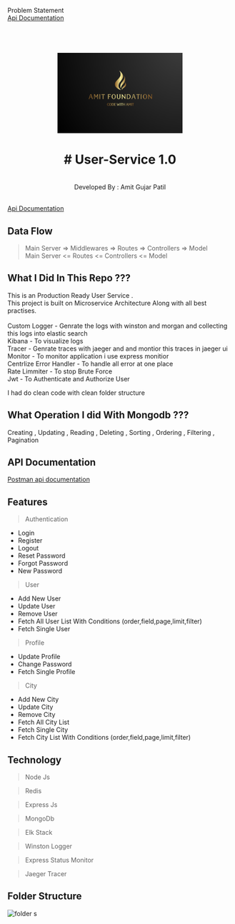 

Problem Statement<br/>
 <a href="https://documenter.getpostman.com/view/12851614/UV5XhcUE#5e817f63-5a56-4d71-bf05-85923b76f738">Api Documentation</a>
<br/>
  <h1 align="center"></h1>

<br />
<p align="center">
  <a href="hhttps://amitfoundation.herokuapp.com/">
    <img src="logo2.png" alt="Logo" width="280" height="180">
  </a>

  <h1 align="center"># User-Service 1.0</h1>

  <p align="center">
    <br />
    Developed By : Amit Gujar Patil
    <br />  <br />  


  
 <a href="https://documenter.getpostman.com/view/11617094/TzzBqwCX">Api Documentation</a>
    <br />

  </p>
</p>


## Data Flow

> Main Server  => Middlewares => Routes =>  Controllers  => Model    
> Main Server  <=  Routes <=  Controllers  <= Model    



## What I Did In This Repo ???

This is an Production Ready User Service .<br/>
This project is built on Microservice Architecture Along with all best practises.<br/>
<br>
Custom Logger - Genrate the logs with winston and morgan and collecting this logs into elastic search <br/>
Kibana - To visualize logs<br>
Tracer - Genrate traces with jaeger and and montior this traces in jaeger ui<br>
Monitor - To monitor application i use express monitior<br>
Centrlize Error Handler - To handle all error at one place<br>
Rate Limmiter - To stop Brute Force<br>
Jwt - To Authenticate and Authorize User</br> 




I had do clean code with clean folder structure </br> 



## What Operation I did With Mongodb ???

Creating , Updating , Reading , Deleting , Sorting , Ordering , Filtering  , Pagination 

## API Documentation


[Postman api documentation](https://documenter.getpostman.com/view/11617094/UVC3jnya)


## Features


 

> Authentication 
  - Login 
  - Register 
  - Logout
  - Reset Password
  - Forgot Password 
  - New Password

> User
  - Add New User
  - Update User
  - Remove User
  - Fetch All User List  With Conditions (order,field,page,limit,filter)
  - Fetch Single User


> Profile
  - Update Profile
  - Change Password
  - Fetch Single Profile

> City
  - Add New City
  - Update City
  - Remove City
  - Fetch All City List
  - Fetch Single City
  - Fetch City List With Conditions (order,field,page,limit,filter)


## Technology

> Node Js

> Redis 

> Express Js

> MongoDb

> Elk Stack

> Winston Logger

> Express Status Monitor

> Jaeger Tracer

## Folder Structure 

![folder s](https://user-images.githubusercontent.com/62344675/140640594-72bcc20e-edc2-4f26-8385-314993fa9a79.png)


